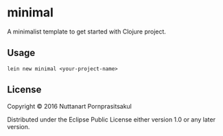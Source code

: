 # minimal

A minimalist template to get started with Clojure project.

## Usage

`lein new minimal <your-project-name>`

## License

Copyright © 2016 Nuttanart Pornprasitsakul

Distributed under the Eclipse Public License either version 1.0 or any later version.
